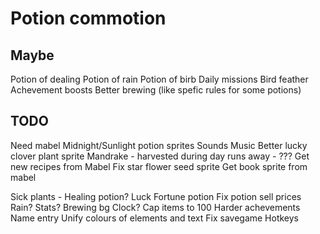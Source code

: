 # Potion commotion

## Maybe

Potion of dealing
Potion of rain
Potion of birb
Daily missions
Bird feather
Achevement boosts
Better brewing (like spefic rules for some potions)


## TODO

Need mabel
    Midnight/Sunlight potion sprites
    Sounds
    Music
    Better lucky clover plant sprite
    Mandrake - harvested during day runs away - ???
    Get new recipes from Mabel
    Fix star flower seed sprite
    Get book sprite from mabel

Sick plants - Healing potion?
Luck
Fortune potion
Fix potion sell prices
Rain?
Stats?
Brewing bg
Clock?
Cap items to 100
Harder achevements
Name entry
Unify colours of elements and text
Fix savegame
Hotkeys

